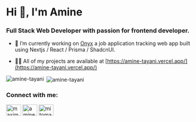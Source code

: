 <h1>Hi 👋, I'm Amine</h1>
<h3>Full Stack Web Developer with passion for frontend developer.</h3>

- 🔭 I’m currently working on [Onyx](https://github.com/amine-tayani/onyxapp) a job application tracking web app built using Nextjs / React / Prisma / ShadcnUI.

- 👨‍💻 All of my projects are available at [https://amine-tayani.vercel.app/](https://amine-tayani.vercel.app/)

<p><img align="left" src="https://github-readme-stats.vercel.app/api/top-langs?username=amine-tayani&show_icons=true&locale=en&layout=compact" alt="amine-tayani" /></p>

<p>&nbsp;<img align="center" src="https://github-readme-stats.vercel.app/api?username=amine-tayani&show_icons=true&locale=en" alt="amine-tayani" /></p>

<h3 align="left">Connect with me:</h3>
<p align="left">
<a href="https://twitter.com/maximadotdev" target="blank"><img align="center" src="https://raw.githubusercontent.com/rahuldkjain/github-profile-readme-generator/master/src/images/icons/Social/twitter.svg" alt="maximadotdev" height="30" width="40" /></a>
<a href="https://linkedin.com/in/aminety" target="blank"><img align="center" src="https://raw.githubusercontent.com/rahuldkjain/github-profile-readme-generator/master/src/images/icons/Social/linked-in-alt.svg" alt="aminety" height="30" width="40" /></a>
<a href="https://dribbble.com/mitomaru" target="blank"><img align="center" src="https://raw.githubusercontent.com/rahuldkjain/github-profile-readme-generator/master/src/images/icons/Social/dribbble.svg" alt="mitomaru" height="30" width="40" /></a>
</p>
